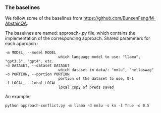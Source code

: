 
### The baselines
We follow some of the baselines from https://github.com/BunsenFeng/M-AbstainQA.

The baselines are named: approach-<name>.py file, which contains the implementation of the corresponding approach. Shared parameters for each approach :
```
-m MODEL, --model MODEL
                        which language model to use: "llama", "gpt3.5", "gpt4", etc.
-d DATASET, --dataset DATASET
                        which dataset in data/: "mmlu", "hellaswag"
-o PORTION, --portion PORTION
                        portion of the dataset to use, 0-1
-l LOCAL, --local LOCAL
                        local copy of preds saved
```
An example:
```
python approach-conflict.py -m llama -d mmlu -s kn -l True -o 0.5
```
